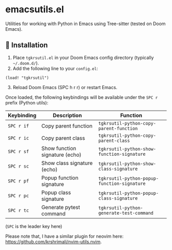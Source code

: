 # emacsutils.el

Utilities for working with Python in Emacs using Tree-sitter (tested on Doom Emacs).

## 🔧 Installation

1. Place `tgkrsutil.el` in your Doom Emacs config directory (typically `~/.doom.d/`).
2. Add the following line to your `config.el`:
```elisp
(load! "tgkrsutil")
```
3. Reload Doom Emacs (SPC h r r) or restart Emacs.

Once loaded, the following keybindings will be available under the `SPC r` prefix (Python utils):

| Keybinding | Description                    | Function                                        |
|------------|--------------------------------|-------------------------------------------------|
| `SPC r if` | Copy parent function           | `tgkrsutil-python-copy-parent-function`         |
| `SPC r ic` | Copy parent class              | `tgkrsutil-python-copy-parent-class`            |
| `SPC r sf` | Show function signature (echo) | `tgkrsutil-python-show-function-signature`      |
| `SPC r sc` | Show class signature (echo)    | `tgkrsutil-python-show-class-signature`         |
| `SPC r pf` | Popup function signature       | `tgkrsutil-python-popup-function-signature`     |
| `SPC r pc` | Popup class signature          | `tgkrsutil-python-popup-class-signature`        |
| `SPC r tc` | Generate pytest command        | `tgkrsutil-python-generate-test-command`        |

(`SPC` is the leader key here)

Please note that, I have a similar plugin for neovim here: https://github.com/krshrimali/nvim-utils.nvim.
